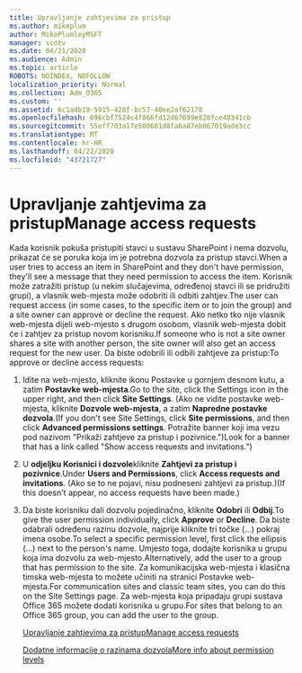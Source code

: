 ```yaml
---
title: Upravljanje zahtjevima za pristup
ms.author: mikeplum
author: MikePlumleyMSFT
manager: scotv
ms.date: 04/21/2020
ms.audience: Admin
ms.topic: article
ROBOTS: NOINDEX, NOFOLLOW
localization_priority: Normal
ms.collection: Adm_O365
ms.custom: ''
ms.assetid: 6c1a4b19-5915-428f-bc57-40ee2af62178
ms.openlocfilehash: 696cbf7524c4f866fd12d67699e828fce49341cb
ms.sourcegitcommit: 55eff703a17e500681d8fa6a87eb067019ade3cc
ms.translationtype: MT
ms.contentlocale: hr-HR
ms.lasthandoff: 04/22/2020
ms.locfileid: "43721727"
---
```

# <a name="manage-access-requests"></a><span data-ttu-id="aa95e-102">Upravljanje zahtjevima za pristup</span><span class="sxs-lookup"><span data-stu-id="aa95e-102">Manage access requests</span></span>

<span data-ttu-id="aa95e-103">Kada korisnik pokuša pristupiti stavci u sustavu SharePoint i nema dozvolu, prikazat će se poruka koja im je potrebna dozvola za pristup stavci.</span><span class="sxs-lookup"><span data-stu-id="aa95e-103">When a user tries to access an item in SharePoint and they don't have permission, they'll see a message that they need permission to access the item.</span></span> <span data-ttu-id="aa95e-104">Korisnik može zatražiti pristup (u nekim slučajevima, određenoj stavci ili se pridružiti grupi), a vlasnik web-mjesta može odobriti ili odbiti zahtjev.</span><span class="sxs-lookup"><span data-stu-id="aa95e-104">The user can request access (in some cases, to the specific item or to join the group) and a site owner can approve or decline the request.</span></span> <span data-ttu-id="aa95e-105">Ako netko tko nije vlasnik web-mjesta dijeli web-mjesto s drugom osobom, vlasnik web-mjesta dobit će i zahtjev za pristup novom korisniku.</span><span class="sxs-lookup"><span data-stu-id="aa95e-105">If someone who is not a site owner shares a site with another person, the site owner will also get an access request for the new user.</span></span> <span data-ttu-id="aa95e-106">Da biste odobrili ili odbili zahtjeve za pristup:</span><span class="sxs-lookup"><span data-stu-id="aa95e-106">To approve or decline access requests:</span></span>
  
1. <span data-ttu-id="aa95e-107">Idite na web-mjesto, kliknite ikonu Postavke u gornjem desnom kutu, a zatim **Postavke web-mjesta**.</span><span class="sxs-lookup"><span data-stu-id="aa95e-107">Go to the site, click the Settings icon in the upper right, and then click **Site Settings**.</span></span> <span data-ttu-id="aa95e-108">(Ako ne vidite postavke web-mjesta, kliknite **Dozvole web-mjesta**, a zatim **Napredne postavke dozvola**.</span><span class="sxs-lookup"><span data-stu-id="aa95e-108">(If you don't see Site Settings, click **Site permissions**, and then click **Advanced permissions settings**.</span></span> <span data-ttu-id="aa95e-109">Potražite banner koji ima vezu pod nazivom "Prikaži zahtjeve za pristup i pozivnice.")</span><span class="sxs-lookup"><span data-stu-id="aa95e-109">Look for a banner that has a link called "Show access requests and invitations.")</span></span>
    
2. <span data-ttu-id="aa95e-110">U **odjeljku Korisnici i dozvole**kliknite **Zahtjevi za pristup i pozivnice**.</span><span class="sxs-lookup"><span data-stu-id="aa95e-110">Under **Users and Permissions**, click **Access requests and invitations**.</span></span> <span data-ttu-id="aa95e-111">(Ako se to ne pojavi, nisu podneseni zahtjevi za pristup.)</span><span class="sxs-lookup"><span data-stu-id="aa95e-111">(If this doesn't appear, no access requests have been made.)</span></span>
    
3. <span data-ttu-id="aa95e-112">Da biste korisniku dali dozvolu pojedinačno, kliknite **Odobri** ili **Odbij**.</span><span class="sxs-lookup"><span data-stu-id="aa95e-112">To give the user permission individually, click **Approve** or **Decline**.</span></span> <span data-ttu-id="aa95e-113">Da biste odabrali određenu razinu dozvole, najprije kliknite tri točke (...) pokraj imena osobe.</span><span class="sxs-lookup"><span data-stu-id="aa95e-113">To select a specific permission level, first click the ellipsis (...) next to the person's name.</span></span> <span data-ttu-id="aa95e-114">Umjesto toga, dodajte korisnika u grupu koja ima dozvolu za web-mjesto.</span><span class="sxs-lookup"><span data-stu-id="aa95e-114">Alternatively, add the user to a group that has permission to the site.</span></span> <span data-ttu-id="aa95e-115">Za komunikacijska web-mjesta i klasična timska web-mjesta to možete učiniti na stranici Postavke web-mjesta.</span><span class="sxs-lookup"><span data-stu-id="aa95e-115">For communication sites and classic team sites, you can do this on the Site Settings page.</span></span> <span data-ttu-id="aa95e-116">Za web-mjesta koja pripadaju grupi sustava Office 365 možete dodati korisnika u grupu.</span><span class="sxs-lookup"><span data-stu-id="aa95e-116">For sites that belong to an Office 365 group, you can add the user to the group.</span></span>
    
    [<span data-ttu-id="aa95e-117">Upravljanje zahtjevima za pristup</span><span class="sxs-lookup"><span data-stu-id="aa95e-117">Manage access requests </span></span>](https://go.microsoft.com/fwlink/?linkid=2008747)
    
    [<span data-ttu-id="aa95e-118">Dodatne informacije o razinama dozvola</span><span class="sxs-lookup"><span data-stu-id="aa95e-118">More info about permission levels</span></span>](https://go.microsoft.com/fwlink/?linkid=867071)
    

